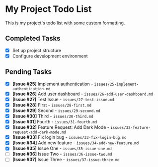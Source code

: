 # My Project Todo List

This is my project's todo list with some custom formatting.

## Completed Tasks
- [x] Set up project structure
- [x] Configure development environment

## Pending Tasks
- [x] **[Issue #25]** Implement authentication - `issues/25-implement-authentication.md`
- [x] **[Issue #26]** Add user dashboard - `issues/26-add-user-dashboard.md`
- [x] **[Issue #27]** Test Issue - `issues/27-test-issue.md`
- [x] **[Issue #28]** First - `issues/28-first.md`
- [x] **[Issue #29]** Second - `issues/29-second.md`
- [x] **[Issue #30]** Third - `issues/30-third.md`
- [x] **[Issue #31]** Fourth - `issues/31-fourth.md`
- [x] **[Issue #32]** Feature Request: Add Dark Mode - `issues/32-feature-request-add-dark-mode.md`
- [x] **[Issue #33]** Fix login bug - `issues/33-fix-login-bug.md`
- [x] **[Issue #34]** Add new feature - `issues/34-add-new-feature.md`
- [x] **[Issue #35]** Issue One - `issues/35-issue-one.md`
- [ ] **[Issue #36]** Issue Two - `issues/36-issue-two.md`
- [ ] **[Issue #37]** Issue Three - `issues/37-issue-three.md`
